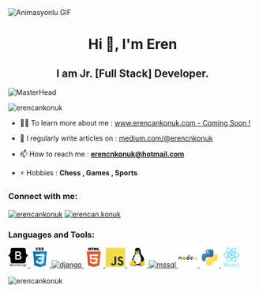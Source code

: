 
<img width =950px src="https://www.wingstechsolutions.com/wp-content/uploads/2022/03/full-stack-development.gif" alt="Animasyonlu GIF">
<h1 align="center">Hi 👋, I'm Eren</h1>
<h2 align="center"> I am Jr. [Full Stack] Developer. </h2>

![MasterHead](https://www.cyberark.com/wp-content/uploads/2019/11/Developer.jpg)

<p align="left"> <img src="https://komarev.com/ghpvc/?username=erencankonuk&label=Profile%20views&color=0e75b6&style=flat" alt="erencankonuk" /> </p>

- 👨‍💻 To learn more about me  : [www.erencankonuk.com - Coming Soon ! ](www.erencankonuk.com)

- 📝 I regularly write articles on : [medium.com/@erencnkonuk](https://medium.com/@erencnkonuk)

- 📫 How to reach me : **erencnkonuk@hotmail.com**

- ⚡ Hobbies : **Chess , Games , Sports**

<h3 align="left">Connect with me:</h3>
<p align="left">
<a href="https://linkedin.com/in/erencankonuk" target="blank"><img align="center" src="https://raw.githubusercontent.com/rahuldkjain/github-profile-readme-generator/master/src/images/icons/Social/linked-in-alt.svg" alt="erencankonuk" height="30" width="40" /></a>
<a href="https://instagram.com/erencan.konuk" target="blank"><img align="center" src="https://raw.githubusercontent.com/rahuldkjain/github-profile-readme-generator/master/src/images/icons/Social/instagram.svg" alt="erencan.konuk" height="30" width="40" /></a>
</p>

<h3 align="left">Languages and Tools:</h3>
<p align="left"> <a href="https://getbootstrap.com" target="_blank" rel="noreferrer"> <img src="https://raw.githubusercontent.com/devicons/devicon/master/icons/bootstrap/bootstrap-plain-wordmark.svg" alt="bootstrap" width="40" height="40"/> </a> <a href="https://www.w3schools.com/css/" target="_blank" rel="noreferrer"> <img src="https://raw.githubusercontent.com/devicons/devicon/master/icons/css3/css3-original-wordmark.svg" alt="css3" width="40" height="40"/> </a> <a href="https://www.djangoproject.com/" target="_blank" rel="noreferrer"> <img src="https://cdn.worldvectorlogo.com/logos/django.svg" alt="django" width="40" height="40"/> </a> <a href="https://www.w3.org/html/" target="_blank" rel="noreferrer"> <img src="https://raw.githubusercontent.com/devicons/devicon/master/icons/html5/html5-original-wordmark.svg" alt="html5" width="40" height="40"/> </a> <a href="https://developer.mozilla.org/en-US/docs/Web/JavaScript" target="_blank" rel="noreferrer"> <img src="https://raw.githubusercontent.com/devicons/devicon/master/icons/javascript/javascript-original.svg" alt="javascript" width="40" height="40"/> </a> <a href="https://www.linux.org/" target="_blank" rel="noreferrer"> <img src="https://raw.githubusercontent.com/devicons/devicon/master/icons/linux/linux-original.svg" alt="linux" width="40" height="40"/> </a> <a href="https://www.microsoft.com/en-us/sql-server" target="_blank" rel="noreferrer"> <img src="https://www.svgrepo.com/show/303229/microsoft-sql-server-logo.svg" alt="mssql" width="40" height="40"/> </a> <a href="https://nodejs.org" target="_blank" rel="noreferrer"> <img src="https://raw.githubusercontent.com/devicons/devicon/master/icons/nodejs/nodejs-original-wordmark.svg" alt="nodejs" width="40" height="40"/> </a> <a href="https://www.python.org" target="_blank" rel="noreferrer"> <img src="https://raw.githubusercontent.com/devicons/devicon/master/icons/python/python-original.svg" alt="python" width="40" height="40"/> </a> <a href="https://reactjs.org/" target="_blank" rel="noreferrer"> <img src="https://raw.githubusercontent.com/devicons/devicon/master/icons/react/react-original-wordmark.svg" alt="react" width="40" height="40"/> </a> </p>

<p><img align="center" src="https://github-readme-stats.vercel.app/api/top-langs?username=erencankonuk&show_icons=true&locale=en&layout=compact" alt="erencankonuk" /></p>




